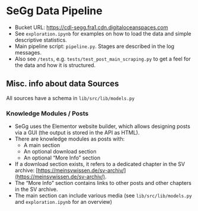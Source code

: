 # SeGg Data Pipeline

- Bucket URL: https://cdl-segg.fra1.cdn.digitaloceanspaces.com
- See `exploration.ipynb` for examples on how to load the data and simple descriptive statistics.
- Main pipeline script: `pipeline.py`. Stages are described in the log messages.
- Also see `/tests`, e.g. `tests/test_post_main_scraping.py` to get a feel for the data and how it is structured.

## Misc. info about data Sources

All sources have a schema in `lib/src/lib/models.py`

### Knowledge Modules / Posts

- SeGg uses the Elementor website builder, which allows designing posts via a GUI (the output is stored in the API as HTML).
- There are knowledge modules as posts with:
  - A main section
  - An optional download section
  - An optional “More Info” section
- If a download section exists, it refers to a dedicated chapter in the SV archive: [https://meinsvwissen.de/sv-archiv/](https://meinsvwissen.de/sv-archiv/).
- The “More Info” section contains links to other posts and other chapters in the SV archive.
- The main section can include various media (see `lib/src/lib/models.py` and `exploration.ipynb` for an overview)

